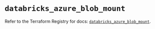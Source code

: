 # `databricks_azure_blob_mount`

Refer to the Terraform Registry for docs: [`databricks_azure_blob_mount`](https://registry.terraform.io/providers/databricks/databricks/1.62.0/docs/resources/azure_blob_mount).
